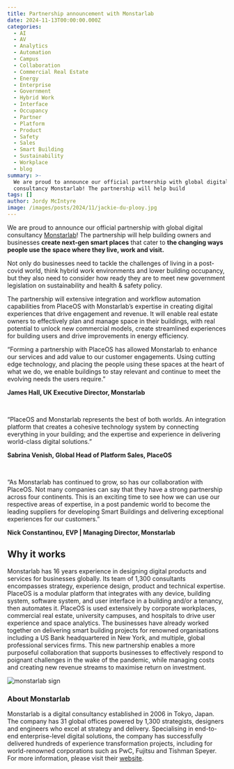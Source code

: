 ```yaml
---
title: Partnership announcement with Monstarlab
date: 2024-11-13T00:00:00.000Z
categories:
  - AI
  - AV
  - Analytics
  - Automation
  - Campus
  - Collaboration
  - Commercial Real Estate
  - Energy
  - Enterprise
  - Government
  - Hybrid Work
  - Interface
  - Occupancy
  - Partner
  - Platform
  - Product
  - Safety
  - Sales
  - Smart Building
  - Sustainability
  - Workplace
  - blog
summary: >-
  We are proud to announce our official partnership with global digital
  consultancy Monstarlab! The partnership will help build
tags: []
author: Jordy McIntyre
image: /images/posts/2024/11/jackie-du-plooy.jpg
---
```

We are proud to announce our official partnership with global digital consultancy [Monstarlab](https://monstar-lab.com/global/)! The partnership will help building owners and businesses **create next-gen smart places** that cater to **the changing ways people use the space where they live, work and visit.**

Not only do businesses need to tackle the challenges of living in a post-covid world, think hybrid work environments and lower building occupancy, but they also need to consider how ready they are to meet new government legislation on sustainability and health & safety policy.

The partnership will extensive integration and workflow automation capabilities from PlaceOS with Monstarlab’s expertise in creating digital experiences that drive engagement and revenue. It will enable real estate owners to effectively plan and manage space in their buildings, with real potential to unlock new commercial models, create streamlined experiences for building users and drive improvements in energy efficiency.  

“Forming a partnership with PlaceOS has allowed Monstarlab to enhance our services and add value to our customer engagements. Using cutting edge technology, and placing the people using these spaces at the heart of what we do, we enable buildings to stay relevant and continue to meet the evolving needs the users require.”

**James Hall, UK Executive Director, Monstarlab**

‍

“PlaceOS and Monstarlab represents the best of both worlds. An integration platform that creates a cohesive technology system by connecting everything in your building; and the expertise and experience in delivering world-class digital solutions.”

**Sabrina Venish, Global Head of Platform Sales, PlaceOS**

‍

“As Monstarlab has continued to grow, so has our collaboration with PlaceOS. Not many companies can say that they have a strong partnership across four continents. This is an exciting time to see how we can use our respective areas of expertise, in a post pandemic world to become the leading suppliers for developing Smart Buildings and delivering exceptional experiences for our customers.”

**Nick Constantinou, EVP | Managing Director, Monstarlab**

Why it works
------------

Monstarlab has 16 years experience in designing digital products and services for businesses globally. Its team of 1,300 consultants encompasses strategy, experience design, product and technical expertise. PlaceOS is a modular platform that integrates with any device, building system, software system, and user interface in a building and/or a tenancy, then automates it. PlaceOS is used extensively by corporate workplaces, commercial real estate, university campuses, and hospitals to drive user experience and space analytics. The businesses have already worked together on delivering smart building projects for renowned organisations including a US Bank headquartered in New York, and multiple, global professional services firms. This new partnership enables a more purposeful collaboration that supports businesses to effectively respond to poignant challenges in the wake of the pandemic, while managing costs and creating new revenue streams to maximise return on investment.

![monstarlab sign](/images/posts/2024/11/63ec71b8f0ed21c4e04c53b5_monstarlab-billboard-2.jpg)

### About Monstarlab

Monstarlab is a digital consultancy established in 2006 in Tokyo, Japan. The company has 31 global offices powered by 1,300 strategists, designers and engineers who excel at strategy and delivery. Specialising in end-to-end enterprise-level digital solutions, the company has successfully delivered hundreds of experience transformation projects, including for world-renowned corporations such as PwC, Fujitsu and Tishman Speyer. For more information, please visit their [website](https://www.monstar-lab.com/uk).
